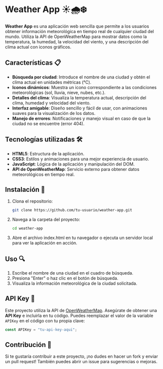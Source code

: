 # Weather App ☀️🌧️❄️

**Weather App** es una aplicación web sencilla que permite a los usuarios obtener información meteorológica en tiempo real de cualquier ciudad del mundo. Utiliza la API de OpenWeatherMap para mostrar datos como la temperatura, la humedad, la velocidad del viento, y una descripción del clima actual con iconos gráficos.

## Características 📋

- **Búsqueda por ciudad**: Introduce el nombre de una ciudad y obtén el clima actual en unidades métricas (°C).
- **Iconos dinámicos**: Muestra un icono correspondiente a las condiciones meteorológicas (sol, lluvia, nieve, nubes, etc.).
- **Detalles del clima**: Visualiza la temperatura actual, descripción del clima, humedad y velocidad del viento.
- **Interfaz amigable**: Diseño sencillo y fácil de usar, con animaciones suaves para la visualización de los datos.
- **Manejo de errores**: Notificaciones y manejo visual en caso de que la ciudad no se encuentre (error 404).

## Tecnologías utilizadas 🛠️

- **HTML5**: Estructura de la aplicación.
- **CSS3**: Estilos y animaciones para una mejor experiencia de usuario.
- **JavaScript**: Lógica de la aplicación y manipulación del DOM.
- **API de OpenWeatherMap**: Servicio externo para obtener datos meteorológicos en tiempo real.

## Instalación 🚀

1. Clona el repositorio:
   ```bash
   git clone https://github.com/tu-usuario/weather-app.git
   ```
2. Navega a la carpeta del proyecto:
   ```bash
   cd weather-app
   ```
3. Abre el archivo index.html en tu navegador o ejecuta un servidor local para ver la aplicación en acción.

## Uso 🔍

1. Escribe el nombre de una ciudad en el cuadro de búsqueda.
2. Presiona "Enter" o haz clic en el botón de búsqueda.
3. Visualiza la información meteorológica de la ciudad solicitada.

## API Key 🔑

Este proyecto utiliza la API de [OpenWeatherMap](https://openweathermap.org/api). Asegúrate de obtener una **API Key** e incluirla en tu código. Puedes reemplazar el valor de la variable `APIKey` en el código con tu propia clave:

```javascript
const APIKey = "tu-api-key-aqui";
```

## Contribución 🤝

Si te gustaría contribuir a este proyecto, ¡no dudes en hacer un fork y enviar un pull request! También puedes abrir un issue para sugerencias o mejoras.
